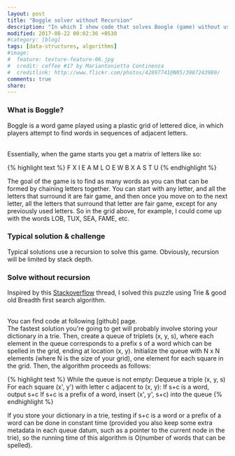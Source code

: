 ```yaml
---
layout: post
title: "Boggle solver without Recursion"
description: "In which I show code that solves Boogle (game) without using any recursion"
modified: 2017-08-22 00:02:36 +0530
#category: [blog]
tags: [data-structures, algorithms]
#image:
#  feature: texture-feature-06.jpg
#  credit: coffee #17 by Mariantonietta Continenza
#  creditlink: http://www.flickr.com/photos/42897741@N05/3987243989/
comments: true
share: 
---
```


### What is Boggle?

Boggle is a word game played using a plastic grid of lettered dice, in which players attempt to find words in sequences of adjacent letters.  

<br/>
Essentially, when the game starts you get a matrix of letters like so:

{% highlight text %}
F X I E
A M L O
E W B X
A S T U
{% endhighlight %}

The goal of the game is to find as many words as you can that can be formed by chaining letters together. You can start with any letter, and all the letters that surround it are fair game, and then once you move on to the next letter, all the letters that surround that letter are fair game, except for any previously used letters. So in the grid above, for example, I could come up with the words LOB, TUX, SEA, FAME, etc. 

### Typical solution & challenge

Typical solutions use a recursion to solve this game. Obviously, recursion will be limited by stack depth.

### Solve without recursion

Inspired by this [Stackoverflow] thread, I solved this puzzle using Trie & good old Breadth first search algorithm.

<br/>
You can find code at following [github] page.

<br/>
The fastest solution you're going to get will probably involve storing your dictionary in a trie. Then, create a queue of triplets (x, y, s), where each element in the queue corresponds to a prefix s of a word which can be spelled in the grid, ending at location (x, y). Initialize the queue with N x N elements (where N is the size of your grid), one element for each square in the grid. Then, the algorithm proceeds as follows:

{% highlight text %}
While the queue is not empty:
  Dequeue a triple (x, y, s)
  For each square (x', y') with letter c adjacent to (x, y):
    If s+c is a word, output s+c
    If s+c is a prefix of a word, insert (x', y', s+c) into the queue
{% endhighlight %}

If you store your dictionary in a trie, testing if s+c is a word or a prefix of a word can be done in constant time (provided you also keep some extra metadata in each queue datum, such as a pointer to the current node in the trie), so the running time of this algorithm is O(number of words that can be spelled).

[wikipedia]:https://en.wikipedia.org/wiki/Boggle
[Stackoverflow]:https://stackoverflow.com/questions/746082/how-to-find-list-of-possible-words-from-a-letter-matrix-boggle-solver
[github]:https://github.com/manasvigupta/data-structure-algo/tree/master/src/main/java/bogglesolver
